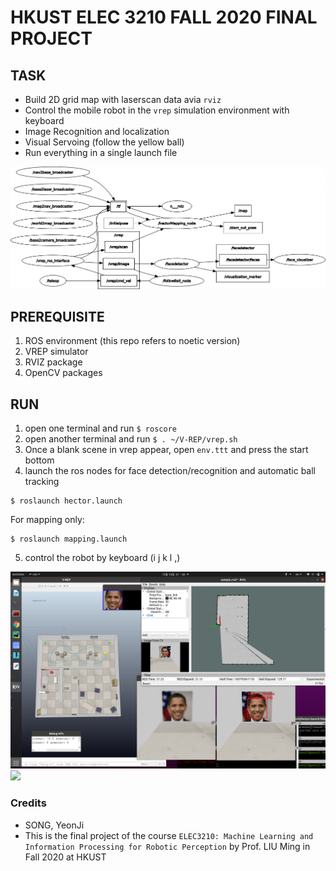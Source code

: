 # HKUST ELEC 3210 FALL 2020 FINAL PROJECT


## TASK
* Build 2D grid map with laserscan data avia `rviz`
* Control the mobile robot in the `vrep` simulation environment with keyboard
* Image Recognition and localization
* Visual Servoing (follow the yellow ball)
* Run everything in a single launch file

<img src="image/Figure1.png">

## PREREQUISITE
1. ROS environment (this repo refers to noetic version)
2. VREP simulator
3. RVIZ package
4. OpenCV packages

## RUN
1. open one terminal and run `$ roscore`
2. open another terminal and run `$ . ~/V-REP/vrep.sh`
3. Once a blank scene in vrep appear, open `env.ttt` and press the start bottom
4. launch the ros nodes for face detection/recognition and automatic ball tracking
```
$ roslaunch hector.launch
```
For mapping only:
```
$ roslaunch mapping.launch
```
5. control the robot by keyboard (i j k l ,)
<img src="image/Figure4.png">
<img src="image/Figure5.png">

### Credits
* SONG, YeonJi
* This is the final project of the course `ELEC3210: Machine Learning and Information Processing for Robotic Perception` by Prof. LIU Ming in Fall 2020 at HKUST

